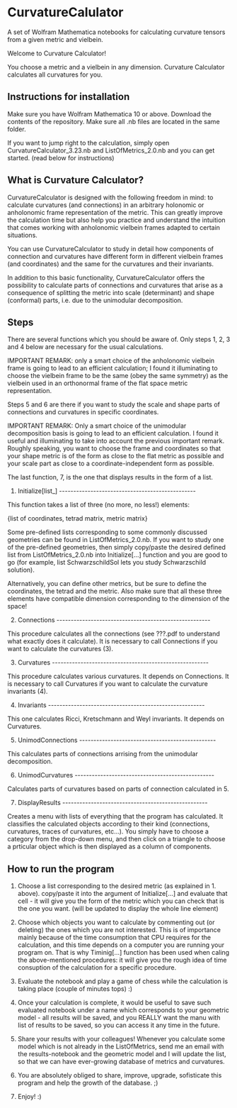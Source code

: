 # CurvatureCalulator
A set of Wolfram Mathematica notebooks for calculating curvature tensors from a given metric and vielbein.

Welcome to Curvature Calculator!

You choose a metric and a vielbein in any dimension. Curvature Calculator calculates all curvatures for you.

## Instructions for installation

Make sure you have Wolfram Mathematica 10 or above. 
Download the contents of the repository. Make sure all .nb files are located in the same folder.

If you want to jump right to the calculation, simply open 
CurvatureCalculator_3.23.nb and ListOfMetrics_2.0.nb and you can get started.
(read below for instructions)

## What is Curvature Calculator?

CurvatureCalculator is designed with the following freedom in mind: to calculate curvatures (and connections) in an arbitrary holonomic or anholonomic frame representation of the metric. This can greatly improve the calculation time but also help you practice and understand the intuition that comes working with anholonomic vielbein frames adapted to certain situations.

You can use CurvatureCalculator to study in detail how components of connection and curvatures have different form in different vielbein frames (and coordinates) and the same for the curvatures and their invariants.

In addition to this basic functionality, CurvatureCalculator offers the possibility to calculate parts of connections and curvatures that arise as a consequence of splitting the metric into scale (determinant) and shape (conformal) parts, i.e. due to the unimodular decomposition. 

## Steps

There are several functions which you should be aware of.
Only steps 1, 2, 3 and 4 below are necessary for the usual calculations.

IMPORTANT REMARK: only a smart choice of the anholonomic vielbein frame is going to lead to an efficient calculation; I found it illuminating to choose the vielbein frame to be the same (obey the same symmetry) as the vielbein used in an orthonormal frame of the flat space metric representation.

Steps 5 and 6 are there if you want to study the scale and shape parts of connections and curvatures in specific coordinates. 

IMPORTANT REMARK: Only a smart choice of the unimodular decomposition basis is going to lead to an efficient calculation. I found it useful and illuminating to take into account the previous important remark. Roughly speaking, you want to choose the frame and coordinates so that your shape metric is of the form as close to the flat metric as possible and your scale part as close to a coordinate-independent form as possible.

The last function, 7, is the one that displays results in the form of a list.

1. Initialize[list_] ------------------------------------------------

This function takes a list of three (no more, no less!) elements:

 {list of coordinates, tetrad matrix, metric matrix}

Some pre-defined lists corresponding to some commonly discussed
geometries can be found in ListOfMetrics_2.0.nb. If you want to study
one of the pre-defined geometries, then simply copy/paste the desired defined
list from ListOfMetrics_2.0.nb into Initialize[...] function and
you are good to go (for example, list SchwarzschildSol lets you study Schwarzschild solution).

Alternatively, you can define other metrics, but be sure to define
the coordinates, the tetrad and the metric. Also make sure that all these three elements have compatible dimension corresponding to the dimension of the space!


2. Connections ------------------------------------------------------

This procedure calculates all the connections (see ???.pdf to understand
what exactly does it calculate). It is necessary to call Connections if
you want to calculate the curvatures (3).


3. Curvatures -------------------------------------------------------

This procedure calculates various curvatures. It depends on Connections. It is necessary to call Curvatures if you want to calculate the curvature invariants (4).


4. Invariants -------------------------------------------------------

This one calculates Ricci, Kretschmann and Weyl invariants. It depends on 
Curvatures.


5. UnimodConnections ------------------------------------------------

This calculates parts of connections arrising from the unimodular decomposition.


6. UnimodCurvatures -------------------------------------------------

Calculates parts of curvatures based on parts of connection calculated in 5.


7. DisplayResults ---------------------------------------------------

Creates a menu with lists of everything that the program has calculated.
It classifies the calculated objects according to their kind (connections,
curvatures, traces of curvatures, etc...). You simply have to choose a
category from the drop-down menu, and then click on a triangle to choose
a prticular object which is then displayed as a column of components.

## How to run the program

1. Choose a list corresponding to the desired metric (as explained in 1.
above). copy/paste it into the argument of Initialize[...] and evaluate
that cell - it will give you the form of the metric which you can check 
that is the one you want. (will be updated to display the whole line element)

2. Choose which objects you want to calculate by commenting out (or deleting)
the ones which you are not interested. This is of importance mainly
because of the time consumption that CPU requires for the calculation,
and this time depends on a computer you are running your program on. That
is why Timinig[...] function has been used when caling the above-mentioned
procedures: it will give you the rough idea of time consuption of the
calculation for a specific procedure.

3. Evaluate the notebook and play a game of chess while the calculation
is taking place (couple of minutes tops) :)

4. Once your calculation is complete, it would be useful to save such
evaluated notebook under a name which corresponds to your geometric
model - all results will be saved, and you REALLY want the manu with 
list of results to be saved, so you can access it any time in the future.

5. Share your results with your colleagues! Whenever you calculate some
model which is not already in the ListOfMetrics, send me an email with
the results-notebook and the geometric model and I will update the list, 
so that we can have ever-growing database of metrics and curvatures.

6. You are absolutely obliged to share, improve, upgrade, sofisticate
this program and help the growth of the database. ;)

7. Enjoy! :)
